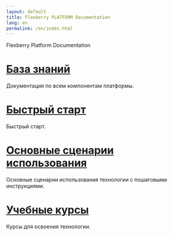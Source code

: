 ```yaml
---
layout: default
title: Flexberry PLATFORM Documentation
lang: en
permalink: /en/index.html
---
```


Flexberry Platform Documentation

# [База знаний](wiki)

Документация по всем компонентам платформы.

# [Быстрый старт](quick-start)

Быстрый старт.

# [Основные сценарии использования](how-to)

Основные сценарии использования технологии с пошаговыми инструкциями.

# [Учебные курсы](learning)

Курсы для освоения технологии.